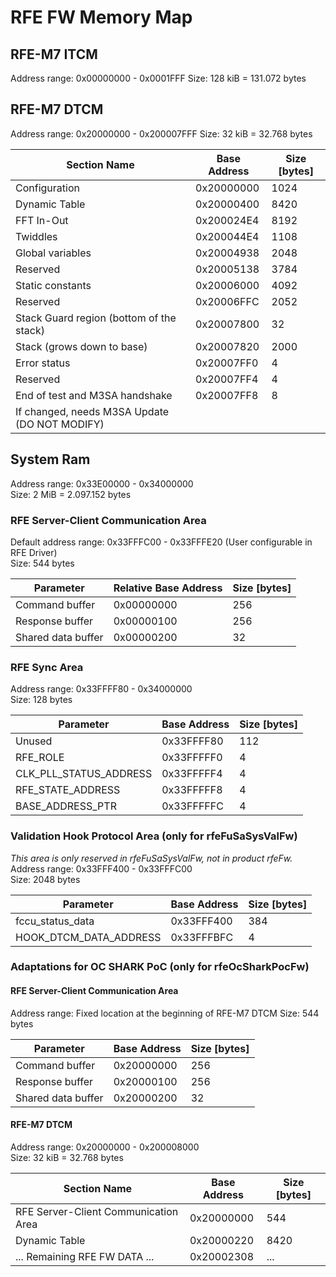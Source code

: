 # RFE FW Memory Map

## RFE-M7 ITCM
Address range: 0x00000000 - 0x0001FFF
Size: 128 kiB = 131.072 bytes  

## RFE-M7 DTCM
Address range: 0x20000000 - 0x200007FFF
Size: 32 kiB = 32.768 bytes  

| Section Name                                  | Base Address | Size [bytes] |
| --------------------------------------------  | ------------ | ------------ |
| Configuration                                 | 0x20000000   | 1024         |
| Dynamic Table                                 | 0x20000400   | 8420         |
| FFT In-Out                                    | 0x200024E4   | 8192         |
| Twiddles                                      | 0x200044E4   | 1108         |
| Global variables                              | 0x20004938   | 2048         |
| Reserved                                      | 0x20005138   | 3784         |
| Static constants                              | 0x20006000   | 4092         |
| Reserved                                      | 0x20006FFC   | 2052         |
| Stack Guard region (bottom of the stack)      | 0x20007800   | 32           |
| Stack (grows down to base)                    | 0x20007820   | 2000         |
| Error status                                  | 0x20007FF0   | 4            |
| Reserved                                      | 0x20007FF4   | 4            |
| End of test and M3SA handshake                | 0x20007FF8   | 8            |
| If changed, needs M3SA Update (DO NOT MODIFY) |              |              |

## System Ram
Address range: 0x33E00000 - 0x34000000  
Size: 2 MiB = 2.097.152 bytes  

### RFE Server-Client Communication Area
Default address range: 0x33FFFC00 - 0x33FFFE20 (User configurable in RFE Driver)  
Size: 544 bytes

| Parameter                  | Relative Base Address | Size [bytes] |
| -------------------------- | --------------------- | ------------ |
| Command buffer             | 0x00000000            | 256          |
| Response buffer            | 0x00000100            | 256          |
| Shared data buffer         | 0x00000200            | 32           |

### RFE Sync Area
Address range: 0x33FFFF80 - 0x34000000  
Size: 128 bytes

| Parameter                  | Base Address | Size [bytes] |
| -------------------------- | ------------ | ------------ |
| Unused                     | 0x33FFFF80   | 112          |
| RFE_ROLE                   | 0x33FFFFF0   | 4            |
| CLK_PLL_STATUS_ADDRESS     | 0x33FFFFF4   | 4            |
| RFE_STATE_ADDRESS          | 0x33FFFFF8   | 4            |
| BASE_ADDRESS_PTR           | 0x33FFFFFC   | 4            |

### Validation Hook Protocol Area (only for rfeFuSaSysValFw)
*This area is only reserved in rfeFuSaSysValFw, not in product rfeFw.*
Address range: 0x33FFF400 - 0x33FFFC00  
Size: 2048 bytes

| Parameter                  | Base Address | Size [bytes] |
| -------------------------- | ------------ | ------------ |
| fccu_status_data           | 0x33FFF400   | 384          |
| HOOK_DTCM_DATA_ADDRESS     | 0x33FFFBFC   | 4            |

### Adaptations for OC SHARK PoC (only for rfeOcSharkPocFw)
#### RFE Server-Client Communication Area
Address range: Fixed location at the beginning of RFE-M7 DTCM
Size: 544 bytes

| Parameter                  | Base Address | Size [bytes] |
| -------------------------- | ------------ | ------------ |
| Command buffer             | 0x20000000   | 256          |
| Response buffer            | 0x20000100   | 256          |
| Shared data buffer         | 0x20000200   | 32           |

#### RFE-M7 DTCM
Address range: 0x20000000 - 0x200008000  
Size: 32 kiB = 32.768 bytes  

| Section Name                                  | Base Address | Size [bytes] |
| --------------------------------------------  | ------------ | ------------ |
| RFE Server-Client Communication Area          | 0x20000000   | 544          |
| Dynamic Table                                 | 0x20000220   | 8420         |
| ... Remaining RFE FW DATA ...                 | 0x20002308   | ...          |

